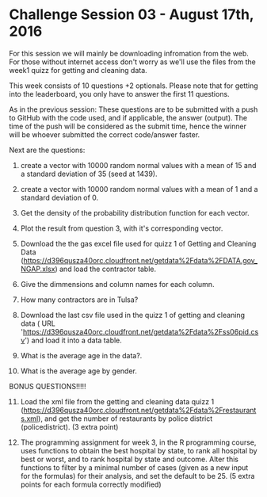 # Challenge Session 03 - August 17th, 2016

For this session we will mainly be downloading infromation from the web. For those without internet access don't worry as we'll use the files from the week1 quizz for getting and cleaning data.

This week consists of 10 questions +2 optionals. Please note that for getting into the leaderboard, you only have to answer the first 11 questions.

As in the previous session:
  These questions are to be submitted with a push to GitHub with the code used, and if applicable, the answer (output). The time of the push will be considered as the submit time, hence the winner will be whoever submitted the correct code/answer faster.


Next are the questions:

1) create a vector with 10000 random normal values with a mean of 15 and a standard deviation of 35 (seed at 1439).

2) create a vector with 10000 random normal values with a mean of 1 and a standard deviation of 0.

3) Get the density of the probability distribution function for each vector.

4) Plot the result from question 3, with it's corresponding vector.

5) Download the the gas excel file used for quizz 1 of Getting and Cleaning Data (https://d396qusza40orc.cloudfront.net/getdata%2Fdata%2FDATA.gov_NGAP.xlsx) and load the contractor table.

6) Give the dimmensions and column names for each column.

7) How many contractors are in Tulsa?

8) Download the last csv file used in the quizz 1 of getting and cleaning data ( URL 'https://d396qusza40orc.cloudfront.net/getdata%2Fdata%2Fss06pid.csv') and load it into a data table. 

9) What is the average age in the data?.

10) What is the average age by gender.


BONUS QUESTIONS!!!!!

11) Load the xml file from the getting and cleaning data quizz 1 (https://d396qusza40orc.cloudfront.net/getdata%2Fdata%2Frestaurants.xml), and get the number of restaurants by police district (policedistrict). (3 extra point)

12) The programming assignment for week 3, in the R programming course, uses functions to obtain the best hospital by state, to rank all hospital by best or worst, and to rank hospital by state and outcome. Alter this functions to filter by a minimal number of cases (given as a new input for the formulas) for their analysis, and set the default to be 25. (5 extra points for each formula correctly modified)
